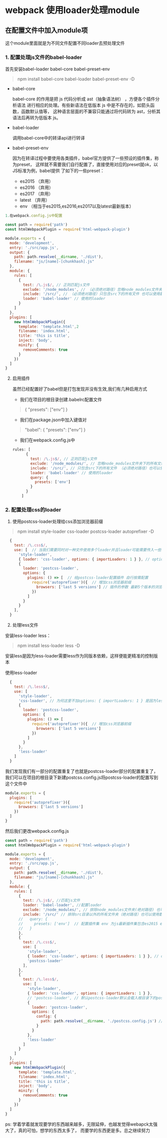 # webpack 使用loader处理module
## 在配置文件中加入module项
这个module里面就是为不同文件配置不同loader去预处理文件

### 1. 配置处理js文件的babel-loader
首先安装babel-loader babel-core babel-preset-env
> npm install babel-core babel-loader babel-preset-env -D
* babel-core
    
    babel-core 的作用是把 js 代码分析成 ast（抽象语法树） ，方便各个插件分析语法
    进行相应的处理。有些新语法在低版本 js 中是不存在的，如箭头函数，函数默认值等，
    这种语言层面的不兼容只能通过将代码转为 ast，分析其语法后再转为低版本 js。
* babel-loader
    
    调用babel-core中的转译api进行转译
* babel-preset-env
    
    因为在转译过程中要使用各类插件，babel官方提供了一些预设的插件集，称为preset，
    这样就不需要我们自行配置了，直接使用对应的preset就ok，以JS标准为例，babel提供
    了如下的一些preset：
    * es2015  （弃用）
    * es2016  （弃用）
    * es2017  （弃用）
    * latest （弃用）
    * env （相当于es2015,es2016,es2017以及latest最新版本）
```javascript
1.在webpack.config.js中配置

const path = require('path')
const htmlWebpackPlugin = require('html-webpack-plugin')

module.exports = {
  mode: 'development',
  entry: './src/app.js',
  output: {
    path: path.resolve(__dirname, './dist'),
    filename: "js/[name]-[chunkhash].js"
  },
  module: {
    rules: [
      {
        test: /\.js$/, // 正则匹配js文件
        exclude: '/node_modules', // （必须绝对路径）忽略node_modules文件夹下的所有文件因为这个文件夹下的npm包不需要转译
        include: '/src/', // （必须绝对路径）只包含src下的所有文件 也可以使用数组包含多个路径
        loader: 'babel-loader' // 使用的loader
      }
    ]
  },
  plugins: [
    new htmlWebpackPlugin({
      template: 'template.html',2
      filename: 'index.html',
      title: 'this is title',
      inject: 'body',
      minify: {
        removeComments: true
      }
    })
  ]
}
```
2. 启用插件

    虽然已经配置好了babel但是打包发现并没有生效,我们有几种启用方式
    
    * 我们在项目的根目录创建.babelrc配置文件

    > { "presets": ["env"] }
    * 我们在package.json中加入键值对
    > "babel": {
          "presets": ["env"]
        }
    * 我们在webpack.config.js中
    ```javascript 
    rules: [
          {
            test: /\.js$/, // 正则匹配js文件
            exclude: '/node_modules/', // 忽略node_modules文件夹下的所有文件（必须绝对路径）也可以使用数组包含多个路径  因为这个文件夹下的npm包不需要转译
            include: '/src/', // 只包含src下的所有文件 （必须绝对路径）也可以使用数组包含多个路径
            loader: 'babel-loader' // 使用的loader
            query: {
              presets: ['env']
            }
          }
        ]
    ```
### 2. 配置处理css的loader

1. 使用postcss-loader处理给css添加浏览器前缀
> npm install style-loader css-loader postcss-loader autoprefixer -D
```javascript
  {
    test: /\.css$/,
    use: [  // 当我们需要同时对一种文件使用多个loader并且loader可能需要传入一些参数时，可以使用use: [] loader时从后往前依次处理
      'style-loader',
      { loader: 'css-loader', options: { importLoaders: 1 } }, // options就是参数 如果css文件使用了@import语法引入css打包后并不会经过postcss-loader importLoaders=1就是在指定css-loader处理后指定1个loader处理import进来的css因为我们后面只有一个postcss-loader所以css-loader处理完就会经过postcss-loader处理import进来的css
      {
        loader: 'postcss-loader',
        options: {
          plugins: () => [  // 给postcss-loader配置插件 自行按需配置
            require('autoprefixer')({  // 增加css浏览器前缀
              browsers: ['last 5 versions'] // 插件的参数 最新5个版本的浏览器
            })
          ]
        }
      }
    ],
  }
```
2. 处理less文件

安装less-loader less：
> npm install less-loader less -D

安装less是因为less-loader需要less作为同版本依赖，这样便能更精准的控制版本

使用less-loader
```javascript
  {
    test: /\.less$/,
    use: [
      'style-loader',
      'css-loader', // 为何这里不加options: { importLoaders: 1 } 是因为less已经将@import的内容已经处理了，所以当postcss-loader处理的时候也就没有@import
      {
        loader: 'postcss-loader',
        options: {
          plugins: () => [
            require('autoprefixer')({  // 增加css浏览器前缀
              browsers: ['last 5 versions']
            })
          ]
        }
      },
      'less-loader'
    ]
  }
```

我们发现我们有一部分的配置重复了也就是postcss-loader部分的配置重复了，我们可以在项目的根目录下新建postcss.config.js将postcss-loader的配置写到这个文件中
```javascript
module.exports = {
  plugins: [
    require('autoprefixer')({
      browsers: ['last 5 versions']
    })
  ]
}
```

然后我们更改webpack.config.js
```javascript
const path = require('path')
const htmlWebpackPlugin = require('html-webpack-plugin')

module.exports = {
  mode: 'development',
  entry: './src/app.js',
  output: {
    path: path.resolve(__dirname, './dist'),
    filename: "js/[name]-[chunkhash].js"
  },
  module: {
    rules: [
      {
        test: /\.js$/, //匹配js文件
        loader: 'babel-loader', //配置loader
        exclude: '/node_modules/', // 排除node_modules文件夹(绝对路径) 也可以使用数组包含多个路径
        include: '/src/' // 排除src目录以外的所有文件夹（绝对路径）也可以使用数组包含多个路径
      //   query: {
      //     presets: ['env']  // 配置插件集 env 为js最新插件集包含es2015 es2016 es2017 latest 也可以通过配置.babelrc文件启用 还可以通过package.json 添加"babel": {"presets": ["env"]}
      //   }
      },
      {
        test: /\.css$/,
        use: [
          'style-loader',
          { loader: 'css-loader', options: { importLoaders: 1 } }, // options就是参数 如果css文件使用了@import语法引入css打包后并不会经过postcss-loader importLoaders=1就是在指定css-loader处理后指定1个loader处理import进来的css因为我们后面只有一个postcss-loader所以css-loader处理完就会经过postcss-loader处理import进来的css
          'postcss-loader'
        ],
      },
      {
        test: /\.less$/,
        use: [
          'style-loader',
          { loader: 'css-loader', options: { importLoaders: 1 } },
          // 'postcss-loader', // 默认postcss-loader默认会载入根目录下的postcss.config.js文件的配置
          {
            loader: 'postcss-loader',
            options: {
              config: {
                path: path.resolve(__dirname, './postcss.config.js') // 当你需要不同的配置文件配置postcss-loader时可以通过config参数下的path指定配置文件的路径
              }
            }
          },
          'less-loader'
        ]
      }
    ]
  },
  plugins: [
    new htmlWebpackPlugin({
      template: 'template.html',
      filename: 'index.html',
      title: 'this is title',
      inject: 'body',
      minify: {
        removeComments: true
      }
    })
  ]
}

```
ps: 学着学着就发现要学的东西越来越多，无限延伸，也越发觉得webapck太强大了，真的可怕，想学的东西太多了， 而要学的东西更是多。总之继续努力